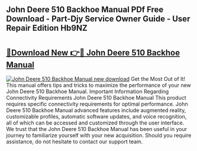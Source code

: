 ## John Deere 510 Backhoe Manual PDf Free Download - Part-Djy Service Owner Guide - User Repair Edition Hb9NZ

# <h2><a href="http://bc91945.oget.top/?id=John+Deere+510+Backhoe+Manual">🔗Download New 👉🔴 John Deere 510 Backhoe Manual</a></h2>

[![John Deere 510 Backhoe Manual new download](https://i.imgur.com/5g1atiW.png)](http://bc91945.oget.top/?id=John+Deere+510+Backhoe+Manual)
Get the Most Out of It! This manual offers tips and tricks to maximize the performance of your new John Deere 510 Backhoe Manual. Important Information Regarding Connectivity Requirements John Deere 510 Backhoe Manual This product requires specific connectivity requirements for optimal performance. John Deere 510 Backhoe Manual advanced features include augmented reality, customizable profiles, automatic software updates, and voice recognition, all of which can be accessed and customized through the user interface. We trust that the John Deere 510 Backhoe Manual has been useful in your journey to familiarize yourself with your new acquisition. Should you require assistance, do not hesitate to contact our support team.
